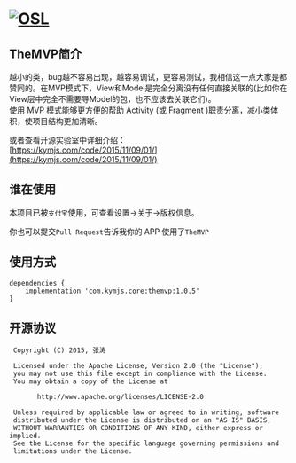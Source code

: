 [![OSL](https://kymjs.com/qiniu/image/logo3.png)](https://kymjs.com/works/)
=================

## TheMVP简介
越小的类，bug越不容易出现，越容易调试，更容易测试，我相信这一点大家是都赞同的。在MVP模式下，View和Model是完全分离没有任何直接关联的(比如你在View层中完全不需要导Model的包，也不应该去关联它们)。      
使用 MVP 模式能够更方便的帮助 Activity (或 Fragment )职责分离，减小类体积，使项目结构更加清晰。         

或者查看开源实验室中详细介绍：  
[https://kymjs.com/code/2015/11/09/01/](https://kymjs.com/code/2015/11/09/01/)

## 谁在使用

本项目已被`支付宝`使用，可查看设置->关于->版权信息。    

你也可以提交`Pull Request`告诉我你的 APP 使用了`TheMVP`

## 使用方式  

```
dependencies {
    implementation 'com.kymjs.core:themvp:1.0.5'
}
```  

## 开源协议
```
 Copyright (C) 2015, 张涛
 
 Licensed under the Apache License, Version 2.0 (the "License");
 you may not use this file except in compliance with the License.
 You may obtain a copy of the License at

       http://www.apache.org/licenses/LICENSE-2.0

 Unless required by applicable law or agreed to in writing, software
 distributed under the License is distributed on an "AS IS" BASIS,
 WITHOUT WARRANTIES OR CONDITIONS OF ANY KIND, either express or implied.
 See the License for the specific language governing permissions and
 limitations under the License.
 ```

